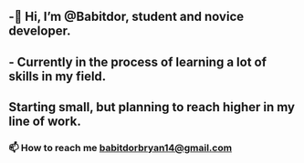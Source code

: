    ## -👋 Hi, I’m @Babitdor, student and novice developer.
   ## - Currently in the process of learning a lot of skills in my field. 
     
   ## Starting small, but planning to reach higher in my line of work.
     

   ### 📫 How to reach me babitdorbryan14@gmail.com

<!---
Babitdor/Babitdor is a ✨ special ✨ repository because its `README.md` (this file) appears on your GitHub profile.
You can click the Preview link to take a look at your changes.
--->
